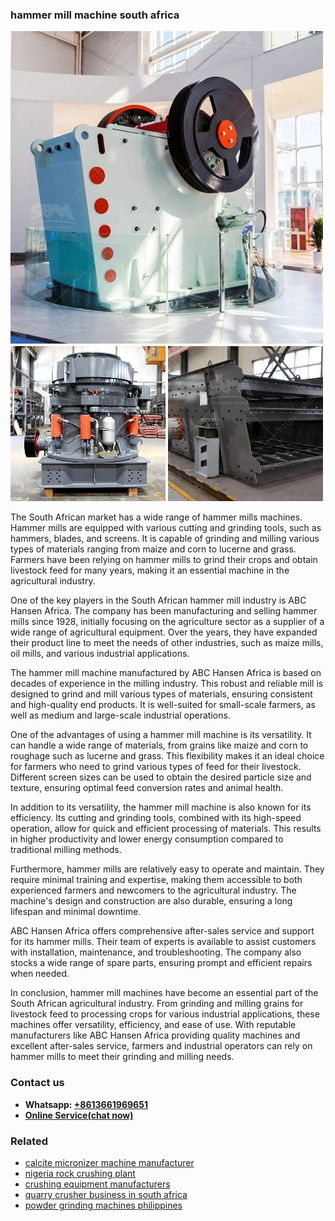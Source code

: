 <h3>hammer mill machine south africa</h3><img src='1704951826.jpg' alt=''><p>The South African market has a wide range of hammer mills machines. Hammer mills are equipped with various cutting and grinding tools, such as hammers, blades, and screens. It is capable of grinding and milling various types of materials ranging from maize and corn to lucerne and grass. Farmers have been relying on hammer mills to grind their crops and obtain livestock feed for many years, making it an essential machine in the agricultural industry.</p><p>One of the key players in the South African hammer mill industry is ABC Hansen Africa. The company has been manufacturing and selling hammer mills since 1928, initially focusing on the agriculture sector as a supplier of a wide range of agricultural equipment. Over the years, they have expanded their product line to meet the needs of other industries, such as maize mills, oil mills, and various industrial applications.</p><p>The hammer mill machine manufactured by ABC Hansen Africa is based on decades of experience in the milling industry. This robust and reliable mill is designed to grind and mill various types of materials, ensuring consistent and high-quality end products. It is well-suited for small-scale farmers, as well as medium and large-scale industrial operations.</p><p>One of the advantages of using a hammer mill machine is its versatility. It can handle a wide range of materials, from grains like maize and corn to roughage such as lucerne and grass. This flexibility makes it an ideal choice for farmers who need to grind various types of feed for their livestock. Different screen sizes can be used to obtain the desired particle size and texture, ensuring optimal feed conversion rates and animal health.</p><p>In addition to its versatility, the hammer mill machine is also known for its efficiency. Its cutting and grinding tools, combined with its high-speed operation, allow for quick and efficient processing of materials. This results in higher productivity and lower energy consumption compared to traditional milling methods.</p><p>Furthermore, hammer mills are relatively easy to operate and maintain. They require minimal training and expertise, making them accessible to both experienced farmers and newcomers to the agricultural industry. The machine's design and construction are also durable, ensuring a long lifespan and minimal downtime.</p><p>ABC Hansen Africa offers comprehensive after-sales service and support for its hammer mills. Their team of experts is available to assist customers with installation, maintenance, and troubleshooting. The company also stocks a wide range of spare parts, ensuring prompt and efficient repairs when needed.</p><p>In conclusion, hammer mill machines have become an essential part of the South African agricultural industry. From grinding and milling grains for livestock feed to processing crops for various industrial applications, these machines offer versatility, efficiency, and ease of use. With reputable manufacturers like ABC Hansen Africa providing quality machines and excellent after-sales service, farmers and industrial operators can rely on hammer mills to meet their grinding and milling needs.</p><h3>Contact us</h3><ul><li><strong>Whatsapp:&nbsp;<a href="https://wa.me/8613661969651">+8613661969651</a></strong></li><li><a href="https://swt.shibang-china.com/?git&amp;zhl&amp;hammer mill machine south africa"><strong>Online Service(chat now)</strong></a></li></ul><h3>Related</h3><ul><li><a href='calcite micronizer machine manufacturer.md'>calcite micronizer machine manufacturer</a></li><li><a href='nigeria rock crushing plant.md'>nigeria rock crushing plant</a></li><li><a href='crushing equipment manufacturers.md'>crushing equipment manufacturers</a></li><li><a href='quarry crusher business in south africa.md'>quarry crusher business in south africa</a></li><li><a href='powder grinding machines philippines.md'>powder grinding machines philippines</a></li></ul>